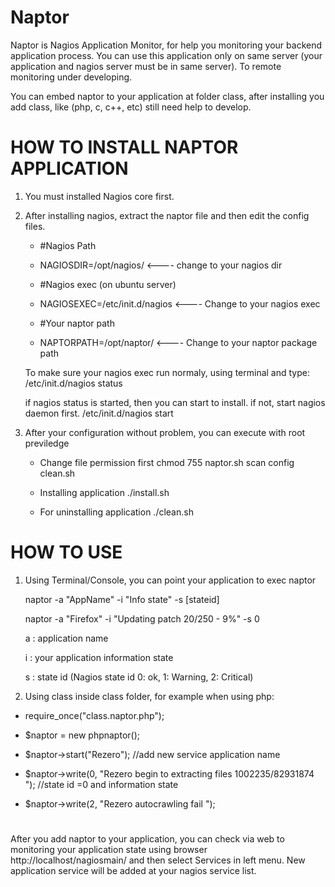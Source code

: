 # Naptor
Naptor is Nagios Application Monitor, for help you monitoring your backend application process. You can use this application only on same server (your application and nagios server must be in same server). To remote monitoring under developing.

You can embed naptor to your application at folder class, after installing you add class, like (php, c, c++, etc) still need help to develop.



#
# HOW TO INSTALL NAPTOR APPLICATION

1. You must installed Nagios core first.
2. After installing nagios, extract the naptor file and then edit the config files. 

   - #Nagios Path
   - NAGIOSDIR=/opt/nagios/                  <---- change to your nagios dir

   - #Nagios exec (on ubuntu server)
   - NAGIOSEXEC=/etc/init.d/nagios           <---- Change to your nagios exec
   
   - #Your naptor path
   - NAPTORPATH=/opt/naptor/                 <---- Change to your naptor package path
   
   To make sure your nagios exec run normaly, using terminal and type:
   /etc/init.d/nagios status

   if nagios status is started, then you can start to install.
   if not, start nagios daemon first.
   /etc/init.d/nagios start

3. After your configuration without problem, you can execute with root previledge 
   - Change file permission first
   chmod 755 naptor.sh scan config clean.sh
   - Installing application
   ./install.sh

   - For uninstalling application
   ./clean.sh
 
#
# HOW TO USE
1. Using Terminal/Console, you can point your application to exec naptor

   naptor -a "AppName" -i "Info state" -s [stateid]
   
   naptor -a "Firefox" -i "Updating patch 20/250 - 9%" -s 0
   
   a : application name
   
   i : your application information state
   
   s : state id (Nagios state id 0: ok, 1: Warning, 2: Critical)
   


2. Using class inside class folder, for example when using php:

- require_once("class.naptor.php");


- $naptor = new phpnaptor();

- $naptor->start("Rezero"); //add new service application name

- $naptor->write(0, "Rezero begin to extracting files 1002235/82931874 ");  //state id =0 and information state



- $naptor->write(2, "Rezero autocrawling fail "); 


#


 After you add naptor to your application, you can check via web to monitoring your application state using browser  http://localhost/nagiosmain/  and then select Services in left menu.  New application service will be added at your nagios service list.


   
   
